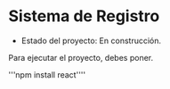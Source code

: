 <h1> Sistema de Registro</h1>

- Estado del proyecto: En construcción.

Para ejecutar el proyecto, debes poner.

'''npm install react''''
